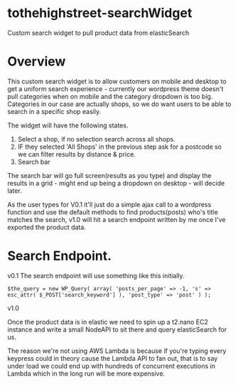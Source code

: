 # tothehighstreet-searchWidget
Custom search widget to pull product data from elasticSearch

# Overview

This custom search widget is to allow customers on mobile and desktop to get a uniform search experience - currently our wordpress theme doesn't pull categories when on mobile and the category dropdown is too big. Categories in our case are actually shops, so we do want users to be able to search in a specific shop easily.

The widget will have the following states.

1) Select a shop, if no selection search across all shops.
2) IF they selected 'All Shops' in the previous step ask for a postcode so we can filter results by distance & price.
4) Search bar 

The search bar will go full screen(results as you type) and display the results in a grid - might end up being a dropdown on desktop - will decide later.

As the user types for V0.1 it'll just do a simple ajax call to a wordpress function and use the default methods to find products(posts) who's title matches the search, v1.0 will hit a search endpoint written by me once I've exported the product data.

# Search Endpoint.

v0.1 The search endpoint will use something like this initially.

```
$the_query = new WP_Query( array( 'posts_per_page' => -1, 's' => esc_attr( $_POST['search_keyword'] ), 'post_type' => 'post' ) );
```

v1.0

Once the product data is in elastic we need to spin up a t2.nano EC2 instance and write a small NodeAPI to sit there and query elasticSearch for us.

The reason we're not using AWS Lambda is because if you're typing every keypress could in theory cause the Lambda API to fan out, that is to say under load we could end up with hundreds of concurrent executions in Lambda which in the long run will be more expensive.
